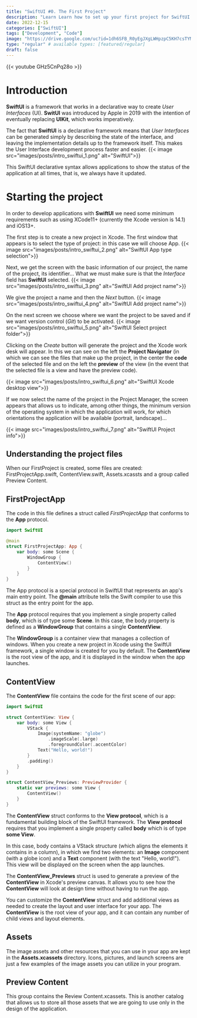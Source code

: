 ```yaml
---
title: "SwiftUI #0. The First Project"
description: "Learn Learn how to set up your first project for SwiftUI with Xcode."
date: 2022-12-15
categories: ["SwiftUI"]
tags: ["Development", "Code"]
image: "https://drive.google.com/uc?id=1dh6SFB_R0yEgJXgLWHpzpC5KH7csTYMx"
type: "regular" # available types: [featured/regular]
draft: false
---
```


{{< youtube GHz5CnPq28o >}}
# Introduction
**SwiftUI** is a framework that works in a declarative way to create *User Interfaces* (UI). **SwitUI** was introduced by Apple in 2019 with the intention of eventually replacing **UIKit**, which works imperatively.

The fact that **SwiftUI** is a declarative framework means that *User Interfaces* can be generated simply by describing the state of the interface, and leaving the implementation details up to the framework itself. This makes the User Interface development process faster and easier.
{{< image src="images/posts/intro_swiftui_1.png" alt="SwiftUI">}}

This SwiftUI declarative syntax allows applications to show the status of the application at all times, that is, we always have it updated.

# Starting the project
In order to develop applications with **SwiftUI** we need some minimum requirements such as using XCode11+ (currently the Xcode version is 14.1) and iOS13+.

The first step is to create a new project in Xcode. The first window that appears is to select the type of project: in this case we will choose App.
{{< image src="images/posts/intro_swiftui_2.png" alt="SwiftUI App type selection">}}

Next, we get the screen with the basic information of our project, the name of the project, its identifier... What we must make sure is that the *Interface* field has **SwiftUI** selected.
{{< image src="images/posts/intro_swiftui_3.png" alt="SwiftUI Add project name">}}

We give the project a name and then the *Next* button.
{{< image src="images/posts/intro_swiftui_4.png" alt="SwiftUI Add project name">}}


On the next screen we choose where we want the project to be saved and if we want version control (*Git*) to be activated.
{{< image src="images/posts/intro_swiftui_5.png" alt="SwiftUI Select project folder">}}


Clicking on the *Create* button will generate the project and the Xcode work desk will appear. In this we can see on the left the **Project Navigator** (in which we can see the files that make up the project, in the center the **code** of the selected file and on the left the **preview** of the view (in the event that the selected file is a view and have the preview code).

{{< image src="images/posts/intro_swiftui_6.png" alt="SwiftUI Xcode desktop view">}}


If we now select the name of the project in the Project Manager, the screen appears that allows us to indicate, among other things, the minimum version of the operating system in which the application will work, for which orientations the application will be available (portrait, landscape)...

{{< image src="images/posts/intro_swiftui_7.png" alt="SwiftUI Project info">}}

<a name="files"><h2>Understanding the project files</h2></a>

When our FirstProject is created, some files are created: FirstProjectApp.swift, ContentView.swift, Assets.xcassts and a group called Preview Content.

## FirstProjectApp
The code in this file defines a struct called *FirstProjectApp* that conforms to the **App** protocol.

```swift
import SwiftUI

@main
struct FirstProjectApp: App {
    var body: some Scene {
        WindowGroup {
            ContentView()
        }
    }
}
```

The App protocol is a special protocol in SwiftUI that represents an app's main entry point. The **@main** attribute tells the Swift compiler to use this struct as the entry point for the app.

The **App** protocol requires that you implement a single property called **body**, which is of type some **Scene**. In this case, the body property is defined as a **WindowGroup** that contains a single **ContentView**.

The **WindowGroup** is a container view that manages a collection of windows. When you create a new project in Xcode using the SwiftUI framework, a single window is created for you by default. The **ContentView** is the root view of the app, and it is displayed in the window when the app launches.

## ContentView

The **ContentView** file contains the code for the first scene of our app:

```swift
import SwiftUI

struct ContentView: View {
    var body: some View {
        VStack {
            Image(systemName: "globe")
                .imageScale(.large)
                .foregroundColor(.accentColor)
            Text("Hello, world!")
        }
        .padding()
    }
}

struct ContentView_Previews: PreviewProvider {
    static var previews: some View {
        ContentView()
    }
}
```
The **ContentView** struct conforms to the **View protocol**, which is a fundamental building block of the SwiftUI framework. The **View protocol** requires that you implement a single property called **body** which is of type **some View**.

In this case, body contains a VStack structure (which aligns the elements it contains in a column), in which we find two elements: an **Image** component (with a globe icon) and a **Text** component (with the text "Hello, world!"). This view will be displayed on the screen when the app launches.

The **ContentView_Previews** struct is used to generate a preview of the **ContentView** in Xcode's preview canvas. It allows you to see how the **ContentView** will look at design time without having to run the app.

You can customize the **ContentView** struct and add additional views as needed to create the layout and user interface for your app. The **ContentView** is the root view of your app, and it can contain any number of child views and layout elements.

## Assets
The image assets and other resources that you can use in your app are kept in the **Assets.xcassets** directory. Icons, pictures, and launch screens are just a few examples of the image assets you can utilize in your program.

## Preview Content
This group contains the Review Content.xcassets. This is another catalog that allows us to store all those assets that we are going to use only in the design of the application.
